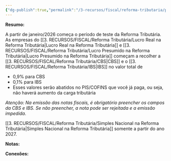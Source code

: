 ```yaml
---
{"dg-publish":true,"permalink":"/3-recursos/fiscal/reforma-tributaria/periodo-de-transicao/","dgPassFrontmatter":true,"created":"2025-08-14T08:59:56.849-03:00","updated":"2025-08-21T22:15:00.447-03:00"}
---
```


**Resumo:**

A partir de janeiro/2026 começa o período de teste da Reforma Tributária.
As empresas do [[3. RECURSOS/FISCAL/Reforma Tributária/Lucro Real na Reforma Tributária\|Lucro Real na Reforma Tributária]] e [[3. RECURSOS/FISCAL/Reforma Tributária/Lucro Presumido na Reforma Tributária\|Lucro Presumido na Reforma Tributária]]
começam a recolher a [[3. RECURSOS/FISCAL/Reforma Tributária/CBS\|CBS]] e o [[3. RECURSOS/FISCAL/Reforma Tributária/IBS\|IBS]] no valor total de 

 - 0,9% para CBS
 - 0,1% para IBS
- Esses valores serão abatidos no PIS/COFINS que você já paga, ou seja, não haverá aumento da carga tributária

*Atenção: Na emissão das notas fiscais, é obrigatório preencher os campos da CBS e IBS. Se não preencher, a nota pode ser rejeitada e a emissão impedida.*

[[3. RECURSOS/FISCAL/Reforma Tributária/Simples Nacional na Reforma Tributária\|Simples Nacional na Reforma Tributária]] somente a partir do ano 2027.


**Notas:**





**Conexões:**




